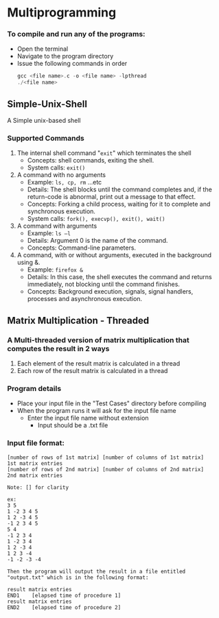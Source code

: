 # Multiprogramming

### To compile and run any of the programs:
* Open the terminal
* Navigate to the program directory
* Issue the following commands in order
    ``` c
    gcc <file name>.c -o <file name> -lpthread
    ./<file name>
    ```

## Simple-Unix-Shell

A Simple unix-based shell
    
### Supported Commands
1. The internal shell command "```exit```" which terminates the shell
    * Concepts: shell commands, exiting the shell.
    * System calls: ```exit()```
2. A command with no arguments
    * Example: ```ls, cp, rm``` ...etc
    * Details: The shell blocks until the command completes and, if the return-code is abnormal, print out a message to that effect.
    * Concepts: Forking a child process, waiting for it to complete and synchronous execution.
    * System calls: ```fork(), execvp(), exit(), wait()```
3. A command with arguments
    * Example: ```ls –l```
    * Details: Argument 0 is the name of the command.
    * Concepts: Command-line parameters.
4. A command, with or without arguments, executed in the background using &.
    * Example: ```firefox &```
    * Details: In this case, the shell executes the command and returns immediately, not blocking until the command finishes.
    * Concepts: Background execution, signals, signal handlers, processes and asynchronous execution.


## Matrix Multiplication - Threaded

### A Multi-threaded version of matrix multiplication that computes the result in 2 ways
1. Each element of the result matrix is calculated in a thread
2. Each row of the result matrix is calculated in a thread

### Program details
* Place your input file in the "Test Cases" directory before compiling
* When the program runs it will ask for the input file name
    * Enter the input file name without extension
        * Input should be a .txt file

### Input file format:
    [number of rows of 1st matrix] [number of columns of 1st matrix]
    1st matrix entries
    [number of rows of 2nd matrix] [number of columns of 2nd matrix]
    2nd matrix entries
    
    Note: [] for clarity
    
    ex:
    3 5
    1 -2 3 4 5
    1 2 -3 4 5
    -1 2 3 4 5
    5 4
    -1 2 3 4
    1 -2 3 4
    1 2 -3 4
    1 2 3 -4
    -1 -2 -3 -4
    
    Then the program will output the result in a file entitled "output.txt" which is in the following format:
    
    result matrix entries
    END1	[elapsed time of procedure 1]
    result matrix entries
    END2	[elapsed time of procedure 2]
        
